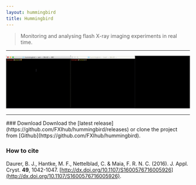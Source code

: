 ```yaml
---
layout: hummingbird
title: Hummingbird
---
```


> Monitoring and analysing flash X-ray imaging experiments in real time.
<hr>
<div class="row">
	<div class="col-sm-12 col-md-12">
		<div class="thumbnail">
	        <img src="demo.gif" alt="Hummingbird"></a>
		</div>
	</div>
</div>
<hr>
### Download
Download the [latest release](https://github.com/FXIhub/hummingbird/releases) or clone the project from [Github](https://github.com/FXIhub/hummingbird).

### How to cite
Daurer, B. J., Hantke, M. F., Nettelblad, C. & Maia, F. R. N. C. (2016). J. Appl. Cryst. **49**, 1042-1047. [http://dx.doi.org/10.1107/S1600576716005926](http://dx.doi.org/10.1107/S1600576716005926).
